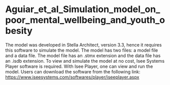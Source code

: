 # Aguiar_et_al_Simulation_model_on_poor_mental_wellbeing_and_youth_obesity

The model was developed in Stella Architect, version 3.3, hence it requires this software to simulate the model. The model has two files: a model file and a data file. The model file has an .stmx extension and the data file has an .isdb extension. To view and simulate the model at no cost, Isee Systems Player software is required. With Isee Player, one can view and run the model. Users can download the software from the following link:
https://www.iseesystems.com/softwares/player/iseeplayer.aspx

